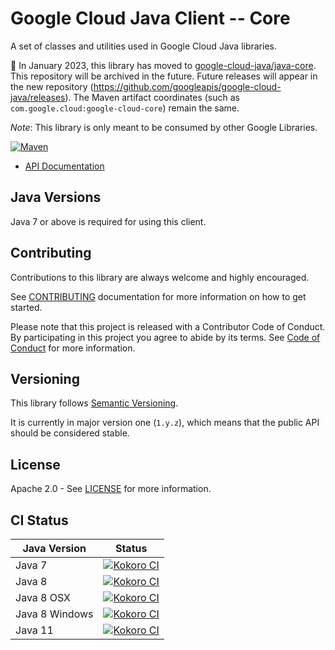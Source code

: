 # Google Cloud Java Client -- Core

A set of classes and utilities used in Google Cloud Java libraries.

:bus: In January 2023, this library has moved to
[google-cloud-java/java-core](
https://github.com/googleapis/google-cloud-java/tree/main/java-core).
This repository will be archived in the future.
Future releases will appear in the new repository (https://github.com/googleapis/google-cloud-java/releases).
The Maven artifact coordinates (such as `com.google.cloud:google-cloud-core`) remain the same.

*Note*: This library is only meant to be consumed by other Google Libraries.

[![Maven](https://img.shields.io/maven-central/v/com.google.cloud/google-cloud-core.svg)](https://img.shields.io/maven-central/v/com.google.cloud/google-cloud-core.svg)

- [API Documentation][api-docs]

## Java Versions

Java 7 or above is required for using this client.

## Contributing

Contributions to this library are always welcome and highly encouraged.

See [CONTRIBUTING][contributing] documentation for more information on how to get started.

Please note that this project is released with a Contributor Code of Conduct. By participating in
this project you agree to abide by its terms. See [Code of Conduct][code-of-conduct] for more
information.

## Versioning

This library follows [Semantic Versioning][semver].

It is currently in major version one (``1.y.z``), which means that the public API should be
considered stable.

## License

Apache 2.0 - See [LICENSE][license] for more information.

## CI Status

Java Version | Status
------------ | ------
Java 7 | [![Kokoro CI](https://storage.googleapis.com/cloud-devrel-public/java/badges/java-core/java7.svg)](https://storage.googleapis.com/cloud-devrel-public/java/badges/java-core/java7.html)
Java 8 | [![Kokoro CI](https://storage.googleapis.com/cloud-devrel-public/java/badges/java-core/java8.svg)](https://storage.googleapis.com/cloud-devrel-public/java/badges/java-core/java8.html)
Java 8 OSX | [![Kokoro CI](https://storage.googleapis.com/cloud-devrel-public/java/badges/java-core/java8-osx.svg)](https://storage.googleapis.com/cloud-devrel-public/java/badges/java-core/java8-osx.html)
Java 8 Windows | [![Kokoro CI](https://storage.googleapis.com/cloud-devrel-public/java/badges/java-core/java8-win.svg)](https://storage.googleapis.com/cloud-devrel-public/java/badges/java-core/java8-win.html)
Java 11 | [![Kokoro CI](https://storage.googleapis.com/cloud-devrel-public/java/badges/java-core/java11.svg)](https://storage.googleapis.com/cloud-devrel-public/java/badges/java-core/java11.html)


[contributing]: https://github.com/googleapis/java-core/blob/main/CONTRIBUTING.md
[code-of-conduct]: https://github.com/googleapis/java-core/blob/main/CODE_OF_CONDUCT.md
[license]: https://github.com/googleapis/java-core/blob/main/LICENSE
[semver]: http://semver.org/
[cloud-platform]: https://cloud.google.com/
[api-docs]: https://googleapis.dev/java/google-cloud-core/latest
